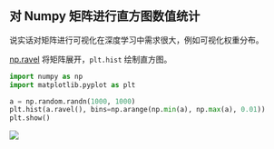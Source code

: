 
## 对 Numpy 矩阵进行直方图数值统计

说实话对矩阵进行可视化在深度学习中需求很大，例如可视化权重分布。

[np.ravel](https://docs.scipy.org/doc/numpy-1.13.0/reference/generated/numpy.ravel.html) 将矩阵展开，`plt.hist` 绘制直方图。


```python
import numpy as np
import matplotlib.pyplot as plt

a = np.random.randn(1000, 1000)
plt.hist(a.ravel(), bins=np.arange(np.min(a), np.max(a), 0.01))
plt.show()
```


![](https://tuchuang-1252747889.cosgz.myqcloud.com/2018-12-05-output_3_0.png)
